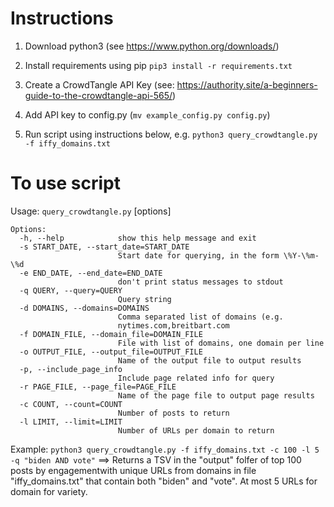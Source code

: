 # Instructions
1. Download python3 (see https://www.python.org/downloads/)

2. Install requirements using pip
`pip3 install -r requirements.txt`

3. Create a CrowdTangle API Key (see: https://authority.site/a-beginners-guide-to-the-crowdtangle-api-565/)

4. Add API key to config.py (`mv example_config.py config.py`)

5. Run script using instructions below, e.g. `python3 query_crowdtangle.py -f iffy_domains.txt`

# To use script
Usage: `query_crowdtangle.py` [options]
```
Options:
  -h, --help            show this help message and exit
  -s START_DATE, --start_date=START_DATE
                        Start date for querying, in the form \%Y-\%m-\%d
  -e END_DATE, --end_date=END_DATE
                        don't print status messages to stdout
  -q QUERY, --query=QUERY
                        Query string
  -d DOMAINS, --domains=DOMAINS
                        Comma separated list of domains (e.g.
                        nytimes.com,breitbart.com
  -f DOMAIN_FILE, --domain_file=DOMAIN_FILE
                        File with list of domains, one domain per line
  -o OUTPUT_FILE, --output_file=OUTPUT_FILE
                        Name of the output file to output results
  -p, --include_page_info
                        Include page related info for query
  -r PAGE_FILE, --page_file=PAGE_FILE
                        Name of the page file to output page results
  -c COUNT, --count=COUNT
                        Number of posts to return
  -l LIMIT, --limit=LIMIT
                        Number of URLs per domain to return
```

Example:
`python3 query_crowdtangle.py -f iffy_domains.txt -c 100 -l 5 -q "biden AND vote"`
 ==> Returns a TSV in the "output" folfer of top 100 posts by engagementwith unique URLs from domains in file "iffy_domains.txt" that contain both "biden" and "vote". At most 5 URLs for domain for variety. 